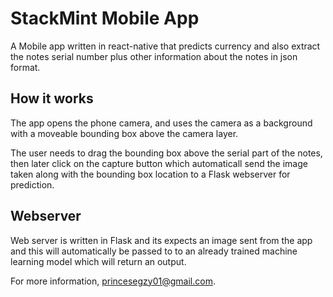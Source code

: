 # StackMint Mobile App
A Mobile app written in react-native that predicts currency and also extract the notes serial number plus other information about the notes in json format.

## How it works
The app opens the phone camera, and uses the camera as a background with a moveable bounding box above the camera layer.

The user needs to drag the bounding box above the serial part of the notes, then later click on the capture button which automaticall send the image taken along with the bounding box location to a Flask webserver for prediction.

## Webserver
Web server is written in Flask and its expects an image sent from the app and this will automatically be passed to to an already trained machine learning model which will return an output.

For more information, princesegzy01@gmail.com.
